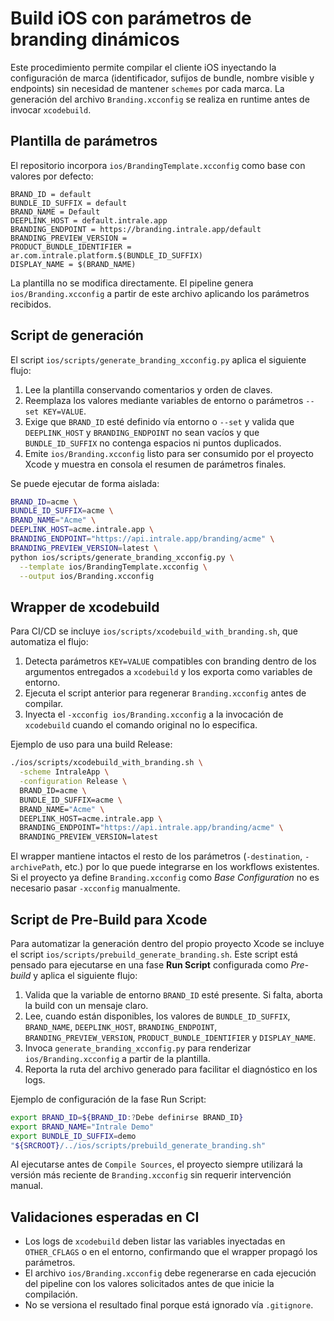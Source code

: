 # Build iOS con parámetros de branding dinámicos

Este procedimiento permite compilar el cliente iOS inyectando la configuración de marca
(identificador, sufijos de bundle, nombre visible y endpoints) sin necesidad de mantener
`schemes` por cada marca. La generación del archivo `Branding.xcconfig` se realiza en
runtime antes de invocar `xcodebuild`.

## Plantilla de parámetros

El repositorio incorpora `ios/BrandingTemplate.xcconfig` como base con valores por defecto:

```
BRAND_ID = default
BUNDLE_ID_SUFFIX = default
BRAND_NAME = Default
DEEPLINK_HOST = default.intrale.app
BRANDING_ENDPOINT = https://branding.intrale.app/default
BRANDING_PREVIEW_VERSION =
PRODUCT_BUNDLE_IDENTIFIER = ar.com.intrale.platform.$(BUNDLE_ID_SUFFIX)
DISPLAY_NAME = $(BRAND_NAME)
```

La plantilla no se modifica directamente. El pipeline genera `ios/Branding.xcconfig` a
partir de este archivo aplicando los parámetros recibidos.

## Script de generación

El script `ios/scripts/generate_branding_xcconfig.py` aplica el siguiente flujo:

1. Lee la plantilla conservando comentarios y orden de claves.
2. Reemplaza los valores mediante variables de entorno o parámetros `--set KEY=VALUE`.
3. Exige que `BRAND_ID` esté definido vía entorno o `--set` y valida que `DEEPLINK_HOST`
   y `BRANDING_ENDPOINT` no sean vacíos y que `BUNDLE_ID_SUFFIX` no contenga espacios ni
   puntos duplicados.
4. Emite `ios/Branding.xcconfig` listo para ser consumido por el proyecto Xcode y muestra
   en consola el resumen de parámetros finales.

Se puede ejecutar de forma aislada:

```bash
BRAND_ID=acme \
BUNDLE_ID_SUFFIX=acme \
BRAND_NAME="Acme" \
DEEPLINK_HOST=acme.intrale.app \
BRANDING_ENDPOINT="https://api.intrale.app/branding/acme" \
BRANDING_PREVIEW_VERSION=latest \
python ios/scripts/generate_branding_xcconfig.py \
  --template ios/BrandingTemplate.xcconfig \
  --output ios/Branding.xcconfig
```

## Wrapper de xcodebuild

Para CI/CD se incluye `ios/scripts/xcodebuild_with_branding.sh`, que automatiza el flujo:

1. Detecta parámetros `KEY=VALUE` compatibles con branding dentro de los argumentos
   entregados a `xcodebuild` y los exporta como variables de entorno.
2. Ejecuta el script anterior para regenerar `Branding.xcconfig` antes de compilar.
3. Inyecta el `-xcconfig ios/Branding.xcconfig` a la invocación de `xcodebuild` cuando el
   comando original no lo especifica.

Ejemplo de uso para una build Release:

```bash
./ios/scripts/xcodebuild_with_branding.sh \
  -scheme IntraleApp \
  -configuration Release \
  BRAND_ID=acme \
  BUNDLE_ID_SUFFIX=acme \
  BRAND_NAME="Acme" \
  DEEPLINK_HOST=acme.intrale.app \
  BRANDING_ENDPOINT="https://api.intrale.app/branding/acme" \
  BRANDING_PREVIEW_VERSION=latest
```

El wrapper mantiene intactos el resto de los parámetros (`-destination`, `-archivePath`,
 etc.) por lo que puede integrarse en los workflows existentes. Si el proyecto ya define
`Branding.xcconfig` como *Base Configuration* no es necesario pasar `-xcconfig` manualmente.

## Script de Pre-Build para Xcode

Para automatizar la generación dentro del propio proyecto Xcode se incluye el script
`ios/scripts/prebuild_generate_branding.sh`. Este script está pensado para ejecutarse en
una fase **Run Script** configurada como *Pre-build* y aplica el siguiente flujo:

1. Valida que la variable de entorno `BRAND_ID` esté presente. Si falta, aborta la build
   con un mensaje claro.
2. Lee, cuando están disponibles, los valores de `BUNDLE_ID_SUFFIX`, `BRAND_NAME`,
   `DEEPLINK_HOST`, `BRANDING_ENDPOINT`, `BRANDING_PREVIEW_VERSION`,
   `PRODUCT_BUNDLE_IDENTIFIER` y `DISPLAY_NAME`.
3. Invoca `generate_branding_xcconfig.py` para renderizar `ios/Branding.xcconfig` a partir
   de la plantilla.
4. Reporta la ruta del archivo generado para facilitar el diagnóstico en los logs.

Ejemplo de configuración de la fase Run Script:

```bash
export BRAND_ID=${BRAND_ID:?Debe definirse BRAND_ID}
export BRAND_NAME="Intrale Demo"
export BUNDLE_ID_SUFFIX=demo
"${SRCROOT}/../ios/scripts/prebuild_generate_branding.sh"
```

Al ejecutarse antes de `Compile Sources`, el proyecto siempre utilizará la versión más
reciente de `Branding.xcconfig` sin requerir intervención manual.

## Validaciones esperadas en CI

- Los logs de `xcodebuild` deben listar las variables inyectadas en `OTHER_CFLAGS` o en el
  entorno, confirmando que el wrapper propagó los parámetros.
- El archivo `ios/Branding.xcconfig` debe regenerarse en cada ejecución del pipeline con
  los valores solicitados antes de que inicie la compilación.
- No se versiona el resultado final porque está ignorado vía `.gitignore`.
